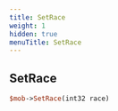 ```yaml
---
title: SetRace
weight: 1
hidden: true
menuTitle: SetRace
---
```

## SetRace
```perl
$mob->SetRace(int32 race)
```